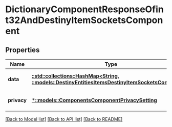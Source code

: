 # DictionaryComponentResponseOfint32AndDestinyItemSocketsComponent

## Properties
Name | Type | Description | Notes
------------ | ------------- | ------------- | -------------
**data** | [**::std::collections::HashMap<String, ::models::DestinyEntitiesItemsDestinyItemSocketsComponent>**](Destiny.Entities.Items.DestinyItemSocketsComponent.md) |  | [optional] [default to null]
**privacy** | [***::models::ComponentsComponentPrivacySetting**](Components.ComponentPrivacySetting.md) |  | [optional] [default to null]

[[Back to Model list]](../README.md#documentation-for-models) [[Back to API list]](../README.md#documentation-for-api-endpoints) [[Back to README]](../README.md)


